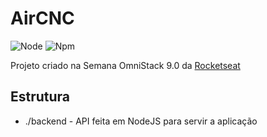 # AirCNC

![Node](https://img.shields.io/badge/node-10.16.3-green) ![Npm](https://img.shields.io/badge/nvm-6.9.0-green)

Projeto criado na Semana OmniStack 9.0 da [Rocketseat](https://rocketseat.com.br)

## Estrutura
- ./backend - API feita em NodeJS para servir a aplicação
